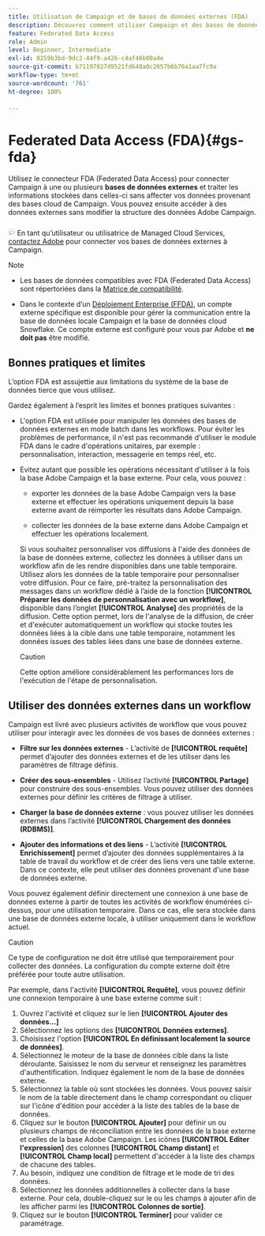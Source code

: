 ```yaml
---
title: Utilisation de Campaign et de bases de données externes (FDA)
description: Découvrez comment utiliser Campaign et des bases de données externes
feature: Federated Data Access
role: Admin
level: Beginner, Intermediate
exl-id: 0259b3bd-9dc2-44f9-a426-c4af46b00a4e
source-git-commit: b71197027d9521fd648a0c2657b6b76a1aa7fc9a
workflow-type: tm+mt
source-wordcount: '761'
ht-degree: 100%

---
```


# Federated Data Access (FDA){#gs-fda}

Utilisez le connecteur FDA (Federated Data Access) pour connecter Campaign à une ou plusieurs **bases de données externes** et traiter les informations stockées dans celles-ci sans affecter vos données provenant des bases cloud de Campaign. Vous pouvez ensuite accéder à des données externes sans modifier la structure des données Adobe Campaign.

![](../assets/do-not-localize/speech.png) En tant qu’utilisateur ou utilisatrice de Managed Cloud Services, [contactez Adobe](../start/campaign-faq.md#support) pour connecter vos bases de données externes à Campaign.


>[!NOTE]
>
>* Les bases de données compatibles avec FDA (Federated Data Access) sont répertoriées dans la [Matrice de compatibilité](../start/compatibility-matrix.md).
>
>* Dans le contexte d’un [Déploiement Enterprise (FFDA)](../architecture/enterprise-deployment.md), un compte externe spécifique est disponible pour gérer la communication entre la base de données locale Campaign et la base de données cloud Snowflake. Ce compte externe est configuré pour vous par Adobe et **ne doit pas** être modifié.
>


## Bonnes pratiques et limites

L’option FDA est assujettie aux limitations du système de la base de données tierce que vous utilisez.

Gardez également à l’esprit les limites et bonnes pratiques suivantes :

* L&#39;option FDA est utilisée pour manipuler les données des bases de données externes en mode batch dans les workflows. Pour éviter les problèmes de performance, il n&#39;est pas recommandé d&#39;utiliser le module FDA dans le cadre d&#39;opérations unitaires, par exemple : personnalisation, interaction, messagerie en temps réel, etc.

* Evitez autant que possible les opérations nécessitant d&#39;utiliser à la fois la base Adobe Campaign et la base externe. Pour cela, vous pouvez :

   * exporter les données de la base Adobe Campaign vers la base externe et effectuer les opérations uniquement depuis la base externe avant de réimporter les résultats dans Adobe Campaign.

   * collecter les données de la base externe dans Adobe Campaign et effectuer les opérations localement.

  Si vous souhaitez personnaliser vos diffusions à l&#39;aide des données de la base de données externe, collectez les données à utiliser dans un workflow afin de les rendre disponibles dans une table temporaire. Utilisez alors les données de la table temporaire pour personnaliser votre diffusion. Pour ce faire, pré-traitez la personnalisation des messages dans un workflow dédié à l’aide de la fonction **[!UICONTROL Préparer les données de personnalisation avec un workflow]**, disponible dans l’onglet **[!UICONTROL Analyse]** des propriétés de la diffusion. Cette option permet, lors de l&#39;analyse de la diffusion, de créer et d&#39;exécuter automatiquement un workflow qui stocke toutes les données liées à la cible dans une table temporaire, notamment les données issues des tables liées dans une base de données externe.

  >[!CAUTION]
  >
  >Cette option améliore considérablement les performances lors de l&#39;exécution de l&#39;étape de personnalisation.


## Utiliser des données externes dans un workflow

Campaign est livré avec plusieurs activités de workflow que vous pouvez utiliser pour interagir avec les données de vos bases de données externes :

* **Filtre sur les données externes** - L’activité de **[!UICONTROL requête]** permet d’ajouter des données externes et de les utiliser dans les paramètres de filtrage définis.

* **Créer des sous-ensembles** - Utilisez l’activité **[!UICONTROL Partage]** pour construire des sous-ensembles. Vous pouvez utiliser des données externes pour définir les critères de filtrage à utiliser.

* **Charger la base de données externe** : vous pouvez utiliser les données externes dans l’activité **[!UICONTROL Chargement des données (RDBMS)]**.

* **Ajouter des informations et des liens** - L’activité **[!UICONTROL Enrichissement]** permet d’ajouter des données supplémentaires à la table de travail du workflow et de créer des liens vers une table externe. Dans ce contexte, elle peut utiliser des données provenant d&#39;une base de données externe.

Vous pouvez également définir directement une connexion à une base de données externe à partir de toutes les activités de workflow énumérées ci-dessus, pour une utilisation temporaire. Dans ce cas, elle sera stockée dans une base de données externe locale, à utiliser uniquement dans le workflow actuel.

>[!CAUTION]
>
>Ce type de configuration ne doit être utilisé que temporairement pour collecter des données. La configuration du compte externe doit être préférée pour toute autre utilisation.

Par exemple, dans l&#39;activité **[!UICONTROL Requête]**, vous pouvez définir une connexion temporaire à une base externe comme suit :

1. Ouvrez l&#39;activité et cliquez sur le lien **[!UICONTROL Ajouter des données...]**
1. Sélectionnez les options des **[!UICONTROL Données externes]**.
1. Choisissez l&#39;option **[!UICONTROL En définissant localement la source de données]**.
1. Sélectionnez le moteur de la base de données cible dans la liste déroulante. Saisissez le nom du serveur et renseignez les paramètres d&#39;authentification. Indiquez également le nom de la base de données externe.
1. Sélectionnez la table où sont stockées les données. Vous pouvez saisir le nom de la table directement dans le champ correspondant ou cliquer sur l&#39;icône d&#39;édition pour accéder à la liste des tables de la base de données.
1. Cliquez sur le bouton **[!UICONTROL Ajouter]** pour définir un ou plusieurs champs de réconciliation entre les données de la base externe et celles de la base Adobe Campaign. Les icônes **[!UICONTROL Editer l&#39;expression]** des colonnes **[!UICONTROL Champ distant]** et **[!UICONTROL Champ local]** permettent d&#39;accéder à la liste des champs de chacune des tables.
1. Au besoin, indiquez une condition de filtrage et le mode de tri des données.
1. Sélectionnez les données additionnelles à collecter dans la base externe. Pour cela, double-cliquez sur le ou les champs à ajouter afin de les afficher parmi les **[!UICONTROL Colonnes de sortie]**.
1. Cliquez sur le bouton **[!UICONTROL Terminer]** pour valider ce paramétrage.
